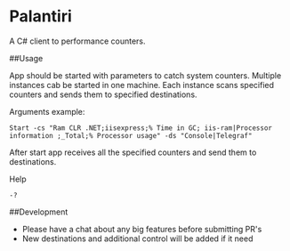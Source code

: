 Palantiri
=============
A C# client to performance counters.

##Usage

App should be started with parameters to catch system counters. Multiple instances cab be started in one machine. Each instance scans specified counters and sends them to specified destinations. 

Arguments example:

``` 
Start -cs "Ram CLR .NET;iisexpress;% Time in GC; iis-ram|Processor information ;_Total;% Processor usage" -ds "Console|Telegraf"
```

After start app receives all the specified counters and send them to destinations.

Help 
``` 
-?
```


##Development
* Please have a chat about any big features before submitting PR's
* New destinations and additional control will be added if it need